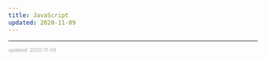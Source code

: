 ```yaml
---
title: JavaScript
updated: 2020-11-09
---
```


---

<sup><sub><font color="#a6a6a6">updated: 2020-11-09</font></sub></sup>
